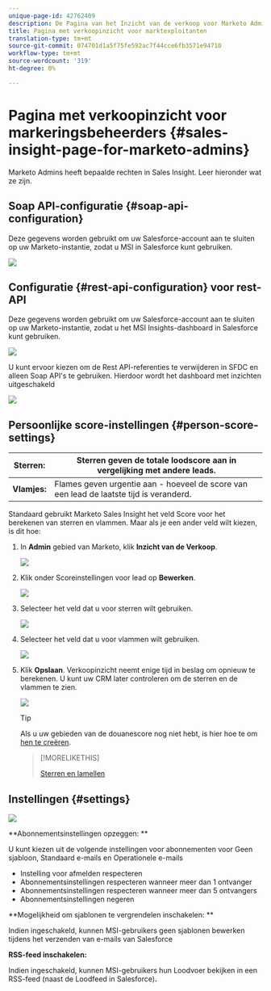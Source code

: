 ```yaml
---
unique-page-id: 42762409
description: De Pagina van het Inzicht van de verkoop voor Marketo Admins - Marketo Docs - de Documentatie van het Product
title: Pagina met verkoopinzicht voor marktexploitanten
translation-type: tm+mt
source-git-commit: 074701d1a5f75fe592ac7f44cce6fb3571e94710
workflow-type: tm+mt
source-wordcount: '319'
ht-degree: 0%

---
```



# Pagina met verkoopinzicht voor markeringsbeheerders {#sales-insight-page-for-marketo-admins}

Marketo Admins heeft bepaalde rechten in Sales Insight. Leer hieronder wat ze zijn.

## Soap API-configuratie {#soap-api-configuration}

Deze gegevens worden gebruikt om uw Salesforce-account aan te sluiten op uw Marketo-instantie, zodat u MSI in Salesforce kunt gebruiken.

![](assets/one-1.png)

## Configuratie {#rest-api-configuration} voor rest-API

Deze gegevens worden gebruikt om uw Salesforce-account aan te sluiten op uw Marketo-instantie, zodat u het MSI Insights-dashboard in Salesforce kunt gebruiken.

![](assets/two-1.png)

U kunt ervoor kiezen om de Rest API-referenties te verwijderen in SFDC en alleen Soap API&#39;s te gebruiken. Hierdoor wordt het dashboard met inzichten uitgeschakeld

![](assets/three-1.png)

## Persoonlijke score-instellingen {#person-score-settings}

| **Sterren:** | Sterren geven de totale loodscore aan in vergelijking met andere leads. |
|---|---|
| **Vlamjes:** | Flames geven urgentie aan - hoeveel de score van een lead de laatste tijd is veranderd. |

Standaard gebruikt Marketo Sales Insight het veld Score voor het berekenen van sterren en vlammen. Maar als je een ander veld wilt kiezen, is dit hoe:

1. In **Admin** gebied van Marketo, klik **Inzicht van de Verkoop**.

   ![](assets/four.png)

1. Klik onder Scoreinstellingen voor lead op **Bewerken**.

   ![](assets/five.png)

1. Selecteer het veld dat u voor sterren wilt gebruiken.

   ![](assets/six.png)

1. Selecteer het veld dat u voor vlammen wilt gebruiken.

   ![](assets/seven.png)

1. Klik **Opslaan**. Verkoopinzicht neemt enige tijd in beslag om opnieuw te berekenen. U kunt uw CRM later controleren om de sterren en de vlammen te zien.

   ![](assets/eight.png)

   >[!TIP]
   >
   >Als u uw gebieden van de douanescore nog niet hebt, is hier hoe te om [hen te creëren](http://docs.marketo.com/x/3wMk).

   >[!MORELIKETHIS]
   >
   >
   >
   >[Sterren en lamellen](http://docs.marketo.com/x/qgU6Ag)

## Instellingen {#settings}

![](assets/nine.png)

**Abonnementsinstellingen opzeggen: **

U kunt kiezen uit de volgende instellingen voor abonnementen voor Geen sjabloon, Standaard e-mails en Operationele e-mails

* Instelling voor afmelden respecteren
* Abonnementsinstellingen respecteren wanneer meer dan 1 ontvanger
* Abonnementsinstellingen respecteren wanneer meer dan 5 ontvangers
* Abonnementsinstellingen negeren

**Mogelijkheid om sjablonen te vergrendelen inschakelen: **

Indien ingeschakeld, kunnen MSI-gebruikers geen sjablonen bewerken tijdens het verzenden van e-mails van Salesforce

**RSS-feed inschakelen:**

Indien ingeschakeld, kunnen MSI-gebruikers hun Loodvoer bekijken in een RSS-feed (naast de Loodfeed in Salesforce)**.**
